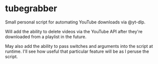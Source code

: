 # tubegrabber
Small personal script for automating YouTube downloads via @yt-dlp.

Will add the ability to delete videos via the YouTube API after they're downloaded from a playlist in the future.

May also add the ability to pass switches and arguments into the script at runtime. 
I'll see how useful that particular feature will be as I peruse the script.

